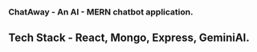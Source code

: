 ### ChatAway - An AI - MERN chatbot application. 

## Tech Stack - React, Mongo, Express, GeminiAI. 
